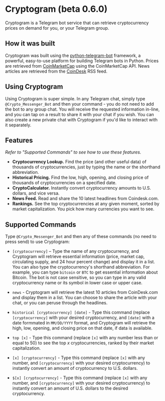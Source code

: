 # Cryptogram (beta 0.6.0)

Cryptogram is a Telegram bot service that can retrieve cryptocurrency prices on demand for you, or your Telegram group. 

## How it was built

Cryptogram was built using the [python-telegram-bot](https://github.com/python-telegram-bot/python-telegram-bot) framework, a powerful, easy-to-use platform for building Telegram bots in Python. Prices are retrieved from [CoinMarketCap](http://coinmarketcap.com) using the CoinMarketCap API. News articles are retrieved from the [CoinDesk](http://coindesk.com) RSS feed. 
 
## Using Cryptogram

Using Cryptogram is super simple. In any Telegram chat, simply type `@Crypto_Messenger_Bot` and then your command - you do not need to add the bot to any group chat. You will receive the requested information in-line, and you can tap on a result to share it with your chat if you wish. You can also create a new private chat with Cryptogram if you'd like to interact with it separately.

## Features

*Refer to "Supported Commands" to see how to use these features.*

- **Cryptocurrency Lookup.** Find the price (and other useful data) of thousands of cryptocurrencies, just by typing the name or the shorthand abbreviation.
- **Historical Pricing.** Find the low, high, opening, and closing price of thousands of cryptocurrencies on a specified date.
- **CryptoCalculator.** Instantly convert cryptocurrency amounts to U.S. dollars, and vice versa.
- **News Feed.** Read and share the 10 latest headlines from Coindesk.com.
- **Rankings.** See the top cryptocurrencies at any given moment, sorted by market capitalization. You pick how many currencies you want to see.

## Supported Commands

Type `@Crypto_Messenger_Bot` and then any of these commands (no need to press send) to use Cryptogram:

- `[cryptocurrency]` – Type the name of any cryptocurrency, and Cryptogram will retrieve essential information (price, market cap, circulating supply, and 24 hour percent change) and display it in a list. You can also type the cryptocurrency's shorthand abbreviation. For example, you can type `bitcoin` or `BTC` to get essential information about Bitcoin. The bot is not case sensitive, so you can type in any valid cryptocurrency name or its symbol in lower case or upper case.

- `news` - Cryptogram will retrieve the latest 10 articles from CoinDesk.com and display them in a list. You can choose to share the article with your chat, or you can peruse through the headlines. 

- `historical [cryptocurrency] [date]` - Type this command (replace `[cryptocurrency]` with your desired cryptocurrency, and `[date]` with a date formmated in `MM/DD/YYYY` format, and Cryptogram will retrieve the high, low, opening, and closing price on that date, if data is available.

- `top [x]` - Type this command (replace `[x]` with any number less than or equal to 50) to see the top *x* cryptocurrencies, ranked by their market capitalization.

- `[x] [cryptocurrency]` - Type this command (replace `[x]` with any number, and `[cryptocurrency]` with your desired cryptocurrency) to instantly convert an amount of cryptocurrency to U.S. dollars.

- `$[x] [cryptocurrency]` - Type this command (replace `[x]` with any number, and `[cryptocurrency]` with your desired cryptocurrency) to instantly convert an amount of U.S. dollars to the desired cryptocurrency.


